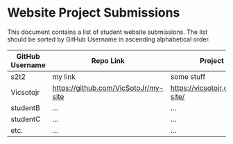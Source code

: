 # Website Project Submissions

This document contains a list of student website submissions. The list should be sorted by GitHub Username in ascending alphabetical order.

GitHub Username | Repo Link | Project Link
--- | --- | ---
s2t2 | my link | some stuff
Vicsotojr | https://github.com/VicSotoJr/my-site | https://vicsotojr.github.io/my-site/
studentB | ... | ...
studentC | ... | ...
etc. | ... | ...
